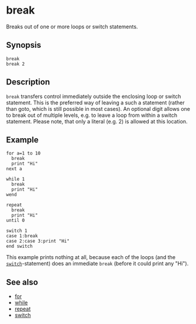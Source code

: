 # break

Breaks out of one or more loops or switch statements.

## Synopsis

```basic
break
break 2
```

## Description

```break``` transfers control immediately outside the enclosing loop or switch statement. This is the preferred way of leaving a such a statement (rather than goto, which is still possible in most cases). An optional digit allows one to break out of multiple levels, e.g. to leave a loop from within a switch statement. Please note, that only a literal (e.g. 2) is allowed at this location.

## Example

```basic
for a=1 to 10
  break
  print "Hi"
next a

while 1
  break
  print "Hi"
wend

repeat
  break
  print "Hi"
until 0

switch 1
case 1:break
case 2:case 3:print "Hi"
end switch
```

This example prints nothing at all, because each of the loops (and the [```switch```](switch.html)-statement) does an immediate ```break``` (before it could print any "Hi").

## See also

 * [for](for.html)
 * [while](while.html)
 * [repeat](repeat.html)
 * [switch](switch.html)
